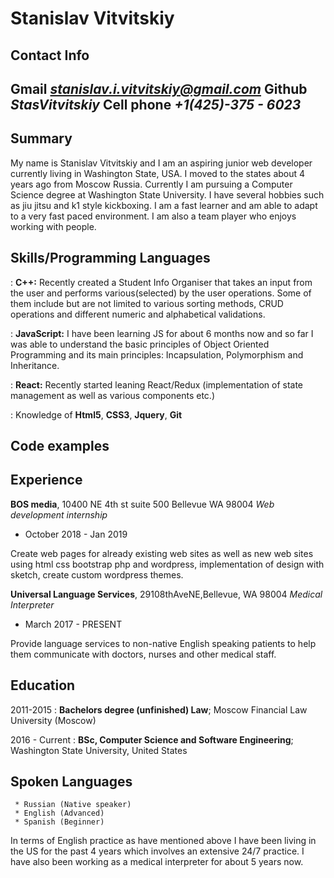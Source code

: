 # Stanislav Vitvitskiy #


Contact Info
------------

**Gmail**      *stanislav.i.vitvitskiy@gmail.com*
**Github**     *StasVitvitskiy*
**Cell phone** *+1(425)-375 - 6023* 
-------------------------------------------------


Summary
-------
 My name is Stanislav Vitvitskiy and I am an aspiring junior web developer currently living in Washington State, USA.
 I moved to the states about 4 years ago from Moscow Russia. Currently I am pursuing a Computer Science degree at Washington State University.
 I have several hobbies such as jiu jitsu and k1 style kickboxing. I am a fast learner and am able to adapt to a very fast paced environment.
 I am also a team player who enjoys working with people. 

Skills/Programming Languages
----------------------------
:   **C++:** Recently created a Student Info Organiser that takes an input from the user and performs various(selected)
 by the user operations. Some of them include but are not limited to
various sorting methods, CRUD operations and different numeric and alphabetical validations.

:   **JavaScript:** I have been learning JS for about 6 months now and so far I was able to understand the basic principles of Object Oriented Programming and its
 main principles: Incapsulation, Polymorphism and Inheritance.

:   **React:** Recently started leaning React/Redux (implementation of state management as well as various components etc.)

:   Knowledge of **Html5**, **CSS3**, **Jquery**, **Git**



Code examples
-------------
[ref]: https://github.com/StasVitvitskiy

Experience
----------

**BOS media**, ​10400 NE 4th st suite 500 Bellevue WA 98004 
*Web development internship*

* October 2018 - Jan 2019

Create web pages for already existing web sites as well as new web sites using html css bootstrap php and wordpress, implementation of design with sketch, create custom wordpress themes.

**Universal Language Services**, 29108thAveNE,Bellevue, WA​ ​98004​ 
*M​edical Interpreter*

* March 2017 - PRESENT

Provide language services to non-native English speaking patients to help them communicate with doctors, nurses and other medical staff.

Education
---------

2011-2015
:   **Bachelors degree (unfinished) Law**; Moscow Financial Law University (Moscow)


2016 - Current 
:   **BSc, Computer Science and Software Engineering**; Washington State University, United States



Spoken Languages
----------------

     * Russian (Native speaker)
     * English (Advanced)
     * Spanish (Beginner)

In terms of English practice as have mentioned above I have been living in the US for the past 4 years which involves an extensive 24/7 practice.
I have also been working as a medical interpreter for about 5 years now.